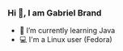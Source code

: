 ### Hi 👋️, I am Gabriel Brand
- :seedling: I’m currently learning Java
- :computer: I'm a Linux user (Fedora)
